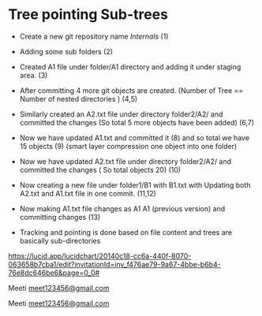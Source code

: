 # Tree pointing Sub-trees

- Create a new git repository name *Internals*  (1)

- Adding some sub folders (2)

- Created A1 file under folder/A1 directory and adding it under staging area. (3)

- After committing 4 more git objects are created. (Number of Tree == Number of nested directories ) (4,5)

- Similarly created an A2.txt file under directory folder2/A2/ and committed the changes (So total 5 more objects have been added) (6,7)

- Now we have updated A1.txt and committed it (8) and so total we have 15 objects (9) (smart layer compression one object into one folder)

- Now we have updated A2.txt file under directory folder2/A2/ and committed the changes ( So total objects 20) (10)

- Now creating a new file under folder1/B1 with B1.txt with Updating both A2.txt and A1.txt file in one commit. (11,12)

- Now making A1.txt file changes as A1 A1 (previous version) and committing changes (13)

- Tracking and pointing is done based on file content and trees are basically  sub-directories

https://lucid.app/lucidchart/20140c18-cc6a-440f-8070-063658b7cba1/edit?invitationId=inv_f476ae79-9a67-4bbe-b6b4-76e8dc646be6&page=0_0#

 Meeti meet123456@gmail.com

 Meeti
meet123456@gmail.com


